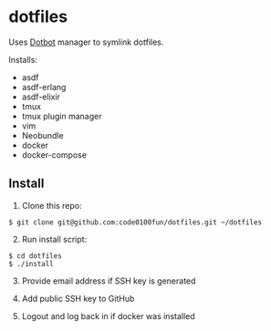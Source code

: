 # dotfiles

Uses [Dotbot](https://github.com/anishathalye/dotbot) manager to symlink dotfiles.

Installs:

* asdf
* asdf-erlang
* asdf-elixir
* tmux
* tmux plugin manager
* vim
* Neobundle
* docker
* docker-compose

## Install

1. Clone this repo:

 ```
 $ git clone git@github.com:code0100fun/dotfiles.git ~/dotfiles
 ```

2. Run install script:
 ```
 $ cd dotfiles
 $ ./install
 ```

3. Provide email address if SSH key is generated

4. Add public SSH key to GitHub

5. Logout and log back in if docker was installed
